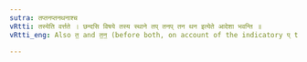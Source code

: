 ```yaml
---
sutra: तप्तनप्तनथनाश्च
vRtti: तस्येति वर्त्तते । छन्दसि विषये तस्य स्थाने तप् तनप् तन थन इत्येते आदेशा भवन्ति ॥
vRtti_eng: Also त॒ and त॒न॒ (before both, on account of the indicatory प् the preceding vowel of the verbal stem is strengthened, or if weak not shortened), तन and थन are substituted for the त of the 2nd Person Plural Imperative in the _Veda_.

---
```

